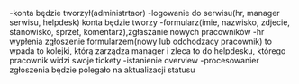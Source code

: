 -konta będzie tworzył(administrtaor)
-logowanie do serwisu(hr, manager serwisu, helpdesk) konta będzie tworzy
-formularz(imie, nazwisko, zdjecie, stanowisko, sprzet, komentarz),zgłaszanie nowych pracowników 
-hr wypłenia zgłoszenie formularzem(nowy lub odchodzacy pracownik) to wpada to kolejki, którą zarządza manager i 
zleca to do helpdesku, którego pracownik widzi swoje tickety
-istanienie overview
-procesowanier zgłoszenia będzie polegało na aktualizacji statusu 